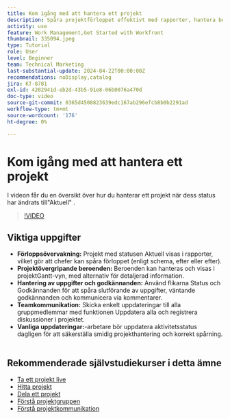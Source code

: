 ```yaml
---
title: Kom igång med att hantera ett projekt
description: Spåra projektförloppet effektivt med rapporter, hantera beroenden via Gantt-vyer, övervaka uppgifter och godkännanden, förbättra teamkommunikationen och säkerställa smidiga arbetsflöden med frekventa uppdateringar.
activity: use
feature: Work Management,Get Started with Workfront
thumbnail: 335094.jpeg
type: Tutorial
role: User
level: Beginner
team: Technical Marketing
last-substantial-update: 2024-04-22T00:00:00Z
recommendations: noDisplay,catalog
jira: KT-8781
exl-id: 4202941d-eb2d-43b5-91e8-06b0076a470d
doc-type: video
source-git-commit: 0365d4500823639edc167ab296efcb8b0b2291ad
workflow-type: tm+mt
source-wordcount: '176'
ht-degree: 0%

---
```


# Kom igång med att hantera ett projekt

I videon får du en översikt över hur du hanterar ett projekt när dess status har ändrats till&quot;Aktuell&quot; &#x200B;.

>[!VIDEO](https://video.tv.adobe.com/v/3445171/?quality=12&learn=on&enablevpops&captions=swe)

## Viktiga uppgifter

* **Förloppsövervakning:** Projekt med statusen Aktuell visas i rapporter, vilket gör att chefer kan spåra förloppet (enligt schema, efter eller efter).
* **Projektövergripande beroenden:** Beroenden kan hanteras och visas i projektGantt-vyn, med alternativ för detaljerad information.
* **Hantering av uppgifter och godkännanden:** Använd flikarna Status och Godkännanden för att spåra slutförande av uppgifter, väntande godkännanden och kommunicera via kommentarer.
* **Teamkommunikation:** Skicka enkelt uppdateringar till alla gruppmedlemmar med funktionen Uppdatera alla och registrera diskussioner i projektet.
* **Vanliga uppdateringar:**-arbetare bör uppdatera aktivitetsstatus dagligen för att säkerställa smidig projekthantering och korrekt spårning. &#x200B;


## Rekommenderade självstudiekurser i detta ämne

* [Ta ett projekt live](/help/manage-work/projects/take-a-project-live.md)
* [Hitta projekt](/help/manage-work/projects/find-projects.md)
* [Dela ett projekt](/help/manage-work/projects/share-a-project.md)
* [Förstå projektgruppen](/help/manage-work/projects/understand-the-project-team.md)
* [Förstå projektkommunikation](/help/manage-work/projects/understand-project-communication.md)
